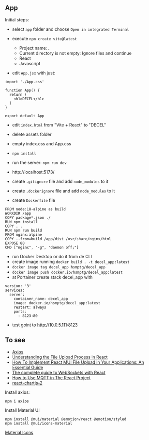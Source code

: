 ## App
Initial steps:
- select ```app``` folder and choose ```Open in integrated Terminal```
- execute ```npm create vite@latest```
    - Project name: .
    - Current directory is not empty: Ignore files and continue
    - React
    - Javascript

- edit ```App.jsx``` with just:
```
import './App.css'

function App() {
  return (
    <h1>DECEL</h1>
  )
}

export default App
```
- edit ```index.html``` from "Vite + React" to "DECEL"
- delete assets folder
- empty index.css and App.css
- ```npm install```
- run the server: ```npm run dev```

- http://localhost:5173/ 
- create ```.gitignore``` file and add ```node_modules``` to it
- create ```.dockerignore``` file and add ```node_modules``` to it
- create ```Dockerfile``` file
```
FROM node:18-alpine as build
WORKDIR /app
COPY package*.json ./
RUN npm install
COPY . .
RUN npm run build
FROM nginx:alpine
COPY --from=build /app/dist /usr/share/nginx/html
EXPOSE 80
CMD ["nginx", "-g", "daemon off;"]
```
- run Docker Desktop or do it from de CLI
- create image running ```docker build . -t decel_app:latest```
- ```docker image tag decel_app hsmptg/decel_app```
- ```docker image push docker.io/hsmptg/decel_app:latest```
- at Portainer create stack decel_app with
```
version: '3'
services:
  server:
    container_name: decel_app
    image: docker.io/hsmptg/decel_app:latest
    restart: always
    ports:
      - 8123:80
```
- test goint to http://10.0.5.111:8123

## To see
- [Axios](https://axios-http.com/)
- [Understanding the File Upload Process in React](https://www.filestack.com/fileschool/react/react-file-upload/)
- [How To Implement React MUI File Upload in Your Applications: An Essential Guide](https://www.dhiwise.com/post/how-to-implement-react-mui-file-upload-in-your-applications)
- [The complete guide to WebSockets with React](https://ably.com/blog/websockets-react-tutorial)
- [How to Use MQTT in The React Project](https://www.emqx.com/en/blog/how-to-use-mqtt-in-react)
- [react-chartjs-2](https://react-chartjs-2.js.org/)

Install axios:
```
npm i axios
```
Install Material UI
```
npm install @mui/material @emotion/react @emotion/styled
npm install @mui/icons-material
```

[Material Icons](https://fonts.google.com/icons?icon.set=Material+Icons)
